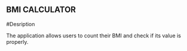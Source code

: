 ## BMI CALCULATOR

#Desription 

The application allows users to count their BMI and check if its value is properly.
